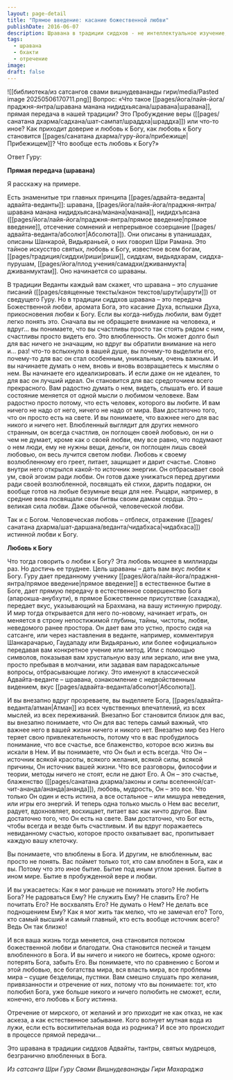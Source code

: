 ```yaml
---
layout: page-detail
title: "Прямое введение: касание божественной любви"
publishDate: 2016-06-07
description: Шравана в традиции сиддхов - не интеллектуальное изучение, а прямая передача любви к Богу через Гуру, пробуждающая глубинную преданность. Это вхождение в состояние «влюблённости» в Абсолют, где мир воспринимается как игра Божественного, а жизнь наполняется блаженством. Любовь к Богу становится смыслом существования, естественно растворяя привязанности и открывая сахаджу - спонтанное пребывание в Истине.
tags:
  - шравана
  - бхакти
  - отречение
image: 
draft: false
---
```

![[библиотека/из сатсангов свами вишнудевананды гири/media/Pasted image 20250506170711.png]]
Вопрос: «Что такое [[pages/йога/лайя-йога/праджня-янтра/шравана манана нидидхьясана/шравана|шравана]], прямая передача в нашей традиции? Это Пробуждение веры ([[pages/санатана дхарма/садхана/шат-сампат/шраддха|шраддха]]) или что-то иное? Как приходит доверие и любовь к Богу, как любовь к Богу становится [[pages/санатана дхарма/гуру-йога/прибежище|Прибежищем]]? Что вообще есть любовь к Богу?»

Ответ Гуру:

**Прямая передача (шравана)**

Я расскажу на примере.

Есть знаменитые три главных принципа [[pages/адвайта-веданта|адвайта-веданты]]: шравана, [[pages/йога/лайя-йога/праджня-янтра/шравана манана нидидхьясана/манана|манана]], нидидхъясана ([[pages/йога/лайя-йога/праджня-янтра/прямое введение|прямое введение]], отсечение сомнений и непрерывное созерцание [[pages/адвайта-веданта/абсолют|Абсолюта]]). Они описаны в упанишадах, описаны Шанкарой, Видьяраньей, о них говорил Шри Рамана. Это тайное искусство святых, любовь к Богу, известное всем богам, [[pages/традиция/сиддхи/риши|риши]], сиддхам, видьядхарам, сиддха-пурушам, [[pages/йога/плод учения/самадхи/дживанмукта|дживанмуктам]]. Оно начинается со шраваны.

В традиции Веданты каждый вам скажет, что шравана – это слушание писаний ([[pages/священные тексты/канон текстов/шрути|шрути]]) от сведущего Гуру. Но в традиции сиддхов шравана – это передача Божественной любви, аромата Бога, это касание Духа, вспышки Духа, прикосновения любви к Богу. Если вы когда-нибудь любили, вам будет легко понять это. Сначала вы не обращаете внимание на человека, и вдруг... вы понимаете, что вы счастливы просто так стоять рядом с ним, счастливы просто видеть его. Это влюбленность. Он может долго был для вас ничего не значащим, но вдруг вы обратили внимание на него и… раз! что-то вспыхнуло в вашей душе, вы почему-то выделили его, почему-то для вас он стал особенным, уникальным, очень важным. И вы начинаете думать о нем, вновь и вновь возвращаетесь к мыслям о нем. Вы начинаете его идеализировать. И если даже он не идеален, то для вас он лучший идеал. Он становится для вас средоточием всего прекрасного. Вам радостно думать о нем, видеть, слышать его. И ваше состояние меняется от одной мысли о любимом человеке. Вам радостно просто потому, что есть человек, которого вы любите. И вам ничего не надо от него, ничего не надо от мира. Вам достаточно того, что он просто есть на свете. И вы понимаете, что важнее него для вас никого и ничего нет. Влюбленный выглядит для других немного странным, он всегда счастлив, он поглощен своей любовью, он ни о чем не думает, кроме как о своей любви, ему все равно, что подумают о нем люди, ему не нужны вещи, деньги, он поглощен лишь своей любовью, он весь лучится светом любви. Любовь к своему возлюбленному его греет, питает, защищает и дарит счастье. Словно внутри него открылся какой-то источник энергии. Он отбрасывает свой ум, свой эгоизм ради любви. Он готов даже унижаться перед другими ради своей возлюбленной, посвящать ей стихи, дарить подарки, он вообще готов на любые безумные вещи для нее. Рыцари, например, в средние века посвящали свои битвы своим дамам сердца. Это – великая сила любви. Даже обычной, человеческой любви. 

Так и с Богом. Человеческая любовь – отблеск, отражение ([[pages/санатана дхарма/шат-даршана/веданта/чидабхаса|чидабхаса]]) истинной любви к Богу.

**Любовь к Богу**

Что тогда говорить о любви к Богу? Эта любовь мощнее в миллиарды раз. Но достичь ее труднее. Цель шраваны – дать вам вкус любви к Богу. Гуру дает преданному ученику [[pages/йога/лайя-йога/праджня-янтра/прямое введение|прямое введение]] в естественное бытие в Боге, дает прямую передачу в естественное совершенство Бога (апарокша-анубхути), в прямое Божественное присутствие (сахаджа), передает вкус, указывающий на Брахмана, на вашу истинную природу. И мир тогда открывается для него по-новому, начинает играть, он меняется в строну непостижимой глубины, тайны, чистоты, любви, неведомого ранее простора. Он дает вам это устно, просто сидя на сатсанге, или через наставления в веданте, например, комментируя Шанкарачарью, Гаудападу или Видьяранью, или более «официально» передавая вам конкретное учение или метод. Или с помощью символов, показывая вам хрустальную вазу или зеркало, или вне ума, просто пребывая в молчании, или задавая вам парадоксальные вопросы, отбрасывающие логику. Это именуют в классической Адвайта-веданте – шравана, ознакомление с недвойственным видением, вкус [[pages/адвайта-веданта/абсолют|Абсолюта]]. 

И вы внезапно вдруг прозреваете, вы выделяете Бога, [[pages/адвайта-веданта/атман|Атман]] из всех чувственных впечатлений, из всех мыслей, из всех переживаний. Внезапно Бог становится близок для вас, вы внезапно понимаете, что Он для вас теперь самый важный, что важнее него в вашей жизни ничего и никого нет. Внезапно мир без Него теряет свою привлекательность, потому что в вас пробудилось понимание, что все счастье, все блаженство, которое всю жизнь вы искали в Нем. И вы понимаете, что Он был и есть всегда. Что Он – источник всякой красоты, всякого желания, всякой силы, всякой причины, Он источник вашей жизни. Что все разговоры, философии и теории, методы ничего не стоят, если не дают Его. А Он – это счастье, блаженство ([[pages/санатана дхарма/законы и силы вселенной/сат-чит-ананда/ананда|ананда]]), любовь, мудрость, Он – это все. Что только Он один и есть истина, а все остальное – или мишура неведения, или игры его энергий. И теперь одна только мысль о Нем вас веселит, радует, вдохновляет, восхищает, питает вас как ничто другое. Вам достаточно того, что Он есть на свете. Вам достаточно, что Бог есть, чтобы всегда и везде быть счастливым. И вы вдруг поражаетесь невиданному счастью, которое просто охватывает вас, пропитывает каждую вашу клеточку. 

Вы понимаете, что влюблены в Бога. И другим, не влюбленным, вас просто не понять. Вас поймет только тот, кто сам влюблен в Бога, как и вы. Потому что это иное бытие. Бытие под иным углом зрения. Бытие в ином мире. Бытие в пробужденной вере и любви. 

И вы ужасаетесь: Как я мог раньше не понимать этого? Не любить Бога? Не радоваться Ему? Не служить Ему? Не славить Его? Не почитать Его? Не восхвалять Его? Не думать о Нем? Не делать все подношением Ему? Как я мог жить так мелко, что не замечал его? Того, кто самый высший и самый главный, кто есть вообще источник всего? Ведь Он так близко!

И вся ваша жизнь тогда меняется, она становится потоком божественной любви и благодати. Она становится песней и танцем влюбленного в Бога. И вы ничего и никого не боитесь, кроме одного: потерять Бога, забыть Его. Вы понимаете, что по сравнению с Богом и этой любовью, все богатства мира, вся власть мира, все проблемы мира – сущие безделицы, пустяки. Вам смешно слушать про желания, привязанности и отречение от них, потому что вы понимаете: тот, кто полюбил Бога, уже больше никого и ничего полюбить не сможет, если, конечно, его любовь к Богу истинна.

Отречение от мирского, от желаний и эго приходит не как отказ, не как аскеза, а как естественное забывание. Кого волнует мутная вода из лужи, если есть восхитительная вода из родника? И все это происходит в процессе прямой передачи...

Это шравана в традиции сиддхов Адвайты, тантры, святых мудрецов, безгранично влюбленных в Бога.

*Из сатсанга Шри Гуру Свами Вишнудевананды Гири Махараджа*

